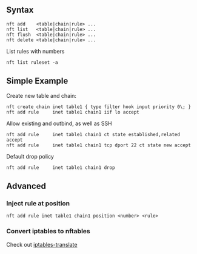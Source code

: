 ## Syntax


    nft add    <table|chain|rule> ...
    nft list   <table|chain|rule> ...
    nft flush  <table|chain|rule> ...
    nft delete <table|chain|rule> ...
    
List rules with numbers

    nft list ruleset -a

## Simple Example

Create new table and chain:

    nft create chain inet table1 { type filter hook input priority 0\; }
    nft add rule     inet table1 chain1 iif lo accept
    
Allow existing and outbind, as well as SSH

    nft add rule     inet table1 chain1 ct state established,related accept
    nft add rule     inet table1 chain1 tcp dport 22 ct state new accept
    
Default drop policy

    nft add rule     inet table1 chain1 drop
    
## Advanced

### Inject rule at position

    nft add rule inet table1 chain1 position <number> <rule>
    
### Convert iptables to nftables

Check out [iptables-translate](https://wiki.nftables.org/wiki-nftables/index.php/Moving_from_iptables_to_nftables)
